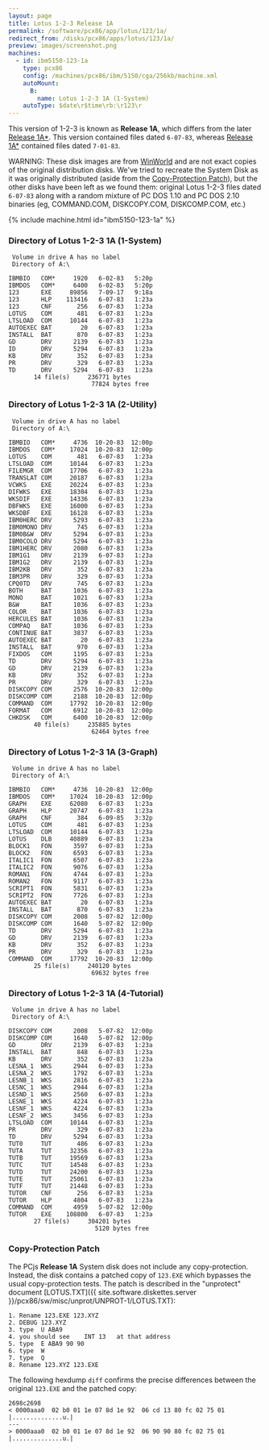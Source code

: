 ```yaml
---
layout: page
title: Lotus 1-2-3 Release 1A
permalink: /software/pcx86/app/lotus/123/1a/
redirect_from: /disks/pcx86/apps/lotus/123/1a/
preview: images/screenshot.png
machines:
  - id: ibm5150-123-1a
    type: pcx86
    config: /machines/pcx86/ibm/5150/cga/256kb/machine.xml
    autoMount:
      B:
        name: Lotus 1-2-3 1A (1-System)
    autoType: $date\r$time\rb:\r123\r
---
```


This version of 1-2-3 is known as **Release 1A**, which differs from the later
[Release 1A\*](/software/pcx86/app/lotus/123/1aa/).  This version contained files dated `6-07-83`,
whereas [Release 1A\*](/software/pcx86/app/lotus/123/1aa/) contained files dated `7-01-83`.

WARNING: These disk images are from [WinWorld](https://winworldpc.com/product/lotus-1-2-3/1x) and are not exact
copies of the original distribution disks.  We've tried to recreate the System Disk as it was originally distributed
(aside from the [Copy-Protection Patch](#copy-protection-patch)), but the other disks have been left as we found them:
original Lotus 1-2-3 files dated `6-07-83` along with a random mixture of PC DOS 1.10 and PC DOS 2.10 binaries
(eg, COMMAND.COM, DISKCOPY.COM, DISKCOMP.COM, etc.)

{% include machine.html id="ibm5150-123-1a" %}

### Directory of Lotus 1-2-3 1A (1-System)

     Volume in drive A has no label
     Directory of A:\

    IBMBIO   COM*     1920   6-02-83   5:20p
    IBMDOS   COM*     6400   6-02-83   5:20p
    123      EXE     89856   7-09-17   9:18a
    123      HLP    113416   6-07-83   1:23a
    123      CNF       256   6-07-83   1:23a
    LOTUS    COM       481   6-07-83   1:23a
    LTSLOAD  COM     10144   6-07-83   1:23a
    AUTOEXEC BAT        20   6-07-83   1:23a
    INSTALL  BAT       870   6-07-83   1:23a
    GD       DRV      2139   6-07-83   1:23a
    ID       DRV      5294   6-07-83   1:23a
    KB       DRV       352   6-07-83   1:23a
    PR       DRV       329   6-07-83   1:23a
    TD       DRV      5294   6-07-83   1:23a
           14 file(s)     236771 bytes
                           77824 bytes free

### Directory of Lotus 1-2-3 1A (2-Utility)

     Volume in drive A has no label
     Directory of A:\

    IBMBIO   COM*     4736  10-20-83  12:00p
    IBMDOS   COM*    17024  10-20-83  12:00p
    LOTUS    COM       481   6-07-83   1:23a
    LTSLOAD  COM     10144   6-07-83   1:23a
    FILEMGR  COM     17706   6-07-83   1:23a
    TRANSLAT COM     20187   6-07-83   1:23a
    VCWKS    EXE     20224   6-07-83   1:23a
    DIFWKS   EXE     18304   6-07-83   1:23a
    WKSDIF   EXE     14336   6-07-83   1:23a
    DBFWKS   EXE     16000   6-07-83   1:23a
    WKSDBF   EXE     16128   6-07-83   1:23a
    IBM0HERC DRV      5293   6-07-83   1:23a
    IBM0MONO DRV       745   6-07-83   1:23a
    IBM0B&W  DRV      5294   6-07-83   1:23a
    IBM0COLO DRV      5294   6-07-83   1:23a
    IBM1HERC DRV      2080   6-07-83   1:23a
    IBM1G1   DRV      2139   6-07-83   1:23a
    IBM1G2   DRV      2139   6-07-83   1:23a
    IBM2KB   DRV       352   6-07-83   1:23a
    IBM3PR   DRV       329   6-07-83   1:23a
    CPQ0TD   DRV       745   6-07-83   1:23a
    BOTH     BAT      1036   6-07-83   1:23a
    MONO     BAT      1021   6-07-83   1:23a
    B&W      BAT      1036   6-07-83   1:23a
    COLOR    BAT      1036   6-07-83   1:23a
    HERCULES BAT      1036   6-07-83   1:23a
    COMPAQ   BAT      1036   6-07-83   1:23a
    CONTINUE BAT      3837   6-07-83   1:23a
    AUTOEXEC BAT        20   6-07-83   1:23a
    INSTALL  BAT       970   6-07-83   1:23a
    FIXDOS   COM      1195   6-07-83   1:23a
    TD       DRV      5294   6-07-83   1:23a
    GD       DRV      2139   6-07-83   1:23a
    KB       DRV       352   6-07-83   1:23a
    PR       DRV       329   6-07-83   1:23a
    DISKCOPY COM      2576  10-20-83  12:00p
    DISKCOMP COM      2188  10-20-83  12:00p
    COMMAND  COM     17792  10-20-83  12:00p
    FORMAT   COM      6912  10-20-83  12:00p
    CHKDSK   COM      6400  10-20-83  12:00p
           40 file(s)     235885 bytes
                           62464 bytes free

### Directory of Lotus 1-2-3 1A (3-Graph)

     Volume in drive A has no label
     Directory of A:\

    IBMBIO   COM*     4736  10-20-83  12:00p
    IBMDOS   COM*    17024  10-20-83  12:00p
    GRAPH    EXE     62080   6-07-83   1:23a
    GRAPH    HLP     20747   6-07-83   1:23a
    GRAPH    CNF       384   6-09-85   3:32p
    LOTUS    COM       481   6-07-83   1:23a
    LTSLOAD  COM     10144   6-07-83   1:23a
    LOTUS    DLB     40889   6-07-83   1:23a
    BLOCK1   FON      3597   6-07-83   1:23a
    BLOCK2   FON      6593   6-07-83   1:23a
    ITALIC1  FON      6507   6-07-83   1:23a
    ITALIC2  FON      9076   6-07-83   1:23a
    ROMAN1   FON      4744   6-07-83   1:23a
    ROMAN2   FON      9117   6-07-83   1:23a
    SCRIPT1  FON      5831   6-07-83   1:23a
    SCRIPT2  FON      7726   6-07-83   1:23a
    AUTOEXEC BAT        20   6-07-83   1:23a
    INSTALL  BAT       870   6-07-83   1:23a
    DISKCOPY COM      2008   5-07-82  12:00p
    DISKCOMP COM      1640   5-07-82  12:00p
    TD       DRV      5294   6-07-83   1:23a
    GD       DRV      2139   6-07-83   1:23a
    KB       DRV       352   6-07-83   1:23a
    PR       DRV       329   6-07-83   1:23a
    COMMAND  COM     17792  10-20-83  12:00p
           25 file(s)     240120 bytes
                           69632 bytes free

### Directory of Lotus 1-2-3 1A (4-Tutorial)

     Volume in drive A has no label
     Directory of A:\

    DISKCOPY COM      2008   5-07-82  12:00p
    DISKCOMP COM      1640   5-07-82  12:00p
    GD       DRV      2139   6-07-83   1:23a
    INSTALL  BAT       848   6-07-83   1:23a
    KB       DRV       352   6-07-83   1:23a
    LESNA_1  WKS      2944   6-07-83   1:23a
    LESNA_2  WKS      1792   6-07-83   1:23a
    LESNB_1  WKS      2816   6-07-83   1:23a
    LESNC_1  WKS      2944   6-07-83   1:23a
    LESND_1  WKS      2560   6-07-83   1:23a
    LESNE_1  WKS      4224   6-07-83   1:23a
    LESNF_1  WKS      4224   6-07-83   1:23a
    LESNF_2  WKS      3456   6-07-83   1:23a
    LTSLOAD  COM     10144   6-07-83   1:23a
    PR       DRV       329   6-07-83   1:23a
    TD       DRV      5294   6-07-83   1:23a
    TUT0     TUT       486   6-07-83   1:23a
    TUTA     TUT     32356   6-07-83   1:23a
    TUTB     TUT     19569   6-07-83   1:23a
    TUTC     TUT     14548   6-07-83   1:23a
    TUTD     TUT     24200   6-07-83   1:23a
    TUTE     TUT     25061   6-07-83   1:23a
    TUTF     TUT     21448   6-07-83   1:23a
    TUTOR    CNF       256   6-07-83   1:23a
    TUTOR    HLP      4804   6-07-83   1:23a
    COMMAND  COM      4959   5-07-82  12:00p
    TUTOR    EXE    108800   6-07-83   1:23a
           27 file(s)     304201 bytes
                            5120 bytes free

### Copy-Protection Patch

The PCjs **Release 1A** System disk does not include any copy-protection.  Instead, the disk contains a patched
copy of `123.EXE` which bypasses the usual copy-protection tests.  The patch is described in the "unprotect" document
[LOTUS.TXT]({{ site.software.diskettes.server }}/pcx86/sw/misc/unprot/UNPROT-1/LOTUS.TXT):

	1. Rename 123.EXE 123.XYZ
	2. DEBUG 123.XYZ
	3. type  U ABA9
	4. you should see    INT 13   at that address
	5. type  E ABA9 90 90
	6. type  W
	7. type  Q
	8. Rename 123.XYZ 123.EXE

The following hexdump `diff` confirms the precise differences between the original `123.EXE` and the patched copy: 

	2698c2698
	< 0000aaa0  02 b0 01 1e 07 8d 1e 92  06 cd 13 80 fc 02 75 01  |..............u.|
	---
	> 0000aaa0  02 b0 01 1e 07 8d 1e 92  06 90 90 80 fc 02 75 01  |..............u.|
